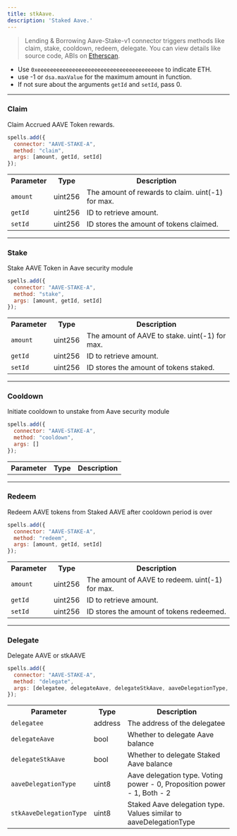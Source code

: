 ```yaml
---
title: stkAave.
description: 'Staked Aave.'
---
```

> Lending & Borrowing
Aave-Stake-v1 connector triggers methods like claim, stake, cooldown, redeem, delegate. You can view details like source code, ABIs on [Etherscan](https://etherscan.io/address/0xf73c94402bc24148b744083ed02654eec2c37d5b#code).

- Use `0xeeeeeeeeeeeeeeeeeeeeeeeeeeeeeeeeeeeeeeee` to indicate ETH.
- use -1 or `dsa.maxValue` for the maximum amount in function.
- If not sure about the arguments `getId` and `setId`, pass 0.

---

### Claim

Claim Accrued AAVE Token rewards.

```javascript
spells.add({
  connector: "AAVE-STAKE-A",
  method: "claim",
  args: [amount, getId, setId]
});
```

<table class="table">
  <tr>
    <th>Parameter</th>
    <th>Type</th>
    <th>Description</th>
  </tr>
   <tr>
     <td><code>amount</code></td>
     <td>uint256</td>
     <td>The amount of rewards to claim. uint(-1) for max.</td>
   <tr>
   <tr>
     <td><code>getId</code></td>
     <td>uint256</td>
     <td>ID to retrieve amount.</td>
   <tr>
   <tr>
     <td><code>setId</code></td>
     <td>uint256</td>
     <td>ID stores the amount of tokens claimed.</td>
   <tr>
</table>

---

### Stake

Stake AAVE Token in Aave security module

```javascript
spells.add({
  connector: "AAVE-STAKE-A",
  method: "stake",
  args: [amount, getId, setId]
});
```

<table class="table">
  <tr>
    <th>Parameter</th>
    <th>Type</th>
    <th>Description</th>
  </tr>
   <tr>
     <td><code>amount</code></td>
     <td>uint256</td>
     <td>The amount of AAVE to stake. uint(-1) for max.</td>
   <tr>
   <tr>
     <td><code>getId</code></td>
     <td>uint256</td>
     <td>ID to retrieve amount.</td>
   <tr>
   <tr>
     <td><code>setId</code></td>
     <td>uint256</td>
     <td>ID stores the amount of tokens staked.</td>
   <tr>
</table>

---

### Cooldown

Initiate cooldown to unstake from Aave security module

```javascript
spells.add({
  connector: "AAVE-STAKE-A",
  method: "cooldown",
  args: []
});
```

<table class="table">
  <tr>
    <th>Parameter</th>
    <th>Type</th>
    <th>Description</th>
  </tr>
</table>

---

### Redeem

Redeem AAVE tokens from Staked AAVE after cooldown period is over

```javascript
spells.add({
  connector: "AAVE-STAKE-A",
  method: "redeem",
  args: [amount, getId, setId]
});
```

<table class="table">
  <tr>
    <th>Parameter</th>
    <th>Type</th>
    <th>Description</th>
  </tr>
   <tr>
     <td><code>amount</code></td>
     <td>uint256</td>
     <td>The amount of AAVE to redeem. uint(-1) for max.</td>
   <tr>
   <tr>
     <td><code>getId</code></td>
     <td>uint256</td>
     <td>ID to retrieve amount.</td>
   <tr>
   <tr>
     <td><code>setId</code></td>
     <td>uint256</td>
     <td>ID stores the amount of tokens redeemed.</td>
   <tr>
</table>

---

### Delegate

Delegate AAVE or stkAAVE

```javascript
spells.add({
  connector: "AAVE-STAKE-A",
  method: "delegate",
  args: [delegatee, delegateAave, delegateStkAave, aaveDelegationType, stkAaveDelegationType]
});
```

<table class="table">
  <tr>
    <th>Parameter</th>
    <th>Type</th>
    <th>Description</th>
  </tr>
   <tr>
     <td><code>delegatee</code></td>
     <td>address</td>
     <td>The address of the delegatee</td>
   <tr>
   <tr>
     <td><code>delegateAave</code></td>
     <td>bool</td>
     <td>Whether to delegate Aave balance</td>
   <tr>
   <tr>
     <td><code>delegateStkAave</code></td>
     <td>bool</td>
     <td>Whether to delegate Staked Aave balance</td>
   <tr>
   <tr>
     <td><code>aaveDelegationType</code></td>
     <td>uint8</td>
     <td>Aave delegation type. Voting power - 0, Proposition power - 1, Both - 2</td>
   <tr>
   <tr>
     <td><code>stkAaveDelegationType</code></td>
     <td>uint8</td>
     <td>Staked Aave delegation type. Values similar to aaveDelegationType</td>
   <tr>
</table>